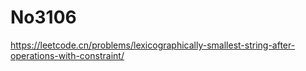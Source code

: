 # No3106

https://leetcode.cn/problems/lexicographically-smallest-string-after-operations-with-constraint/
